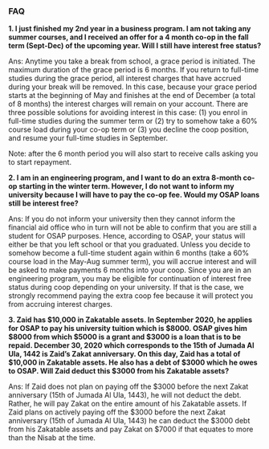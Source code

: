 ### FAQ

**1. I just finished my 2nd year in a business program. I am not taking any summer courses, and I received an offer for a 4 month co-op in the fall term (Sept-Dec) of the upcoming year. Will I still have interest free status?**

Ans: Anytime you take a break from school, a grace period is initiated. The maximum duration of the grace period is 6 months. If you return to full-time studies during the grace period, all interest charges that have accrued during your break will be removed. In this case, because your grace period starts at the beginning of May and finishes at the end of December (a total of 8 months) the interest charges will remain on your account. There are three possible solutions for avoiding interest in this case: (1) you enrol in full-time studies during the summer term or (2) try to somehow take a 60% course load during your co-op term or (3) you decline the coop position, and resume your full-time studies in September.

Note: after the 6 month period you will also start to receive calls asking you to start repayment.


**2. I am in an engineering program, and I want to do an extra 8-month co-op starting in the winter term. However, I do not want to inform my university because I will have to pay the co-op fee. Would my OSAP loans still be interest free?**

Ans: If you do not inform your university then they cannot inform the financial aid office who in turn will not be able to confirm that you are still a student for OSAP purposes. Hence, according to OSAP, your status will either be that you left school or that you graduated. Unless you decide to somehow become a full-time student again within 6 months (take a 60% course load in the May-Aug summer term), you will accrue interest and will be asked to make payments 6 months into your coop. Since you are in an engineering program, you may be eligible for continuation of interest free status during coop depending on your university. If that is the case, we strongly recommend paying the extra coop fee because it will protect you from accruing interest charges.


**3. Zaid has $10,000 in Zakatable assets. In September 2020, he applies for OSAP to pay his university tuition which is $8000. OSAP gives him $8000 from which $5000 is a grant and $3000 is a loan that is to be repaid. December 30, 2020 which corresponds to the 15th of Jumada Al Ula, 1442 is Zaid’s Zakat anniversary. On this day, Zaid has a total of $10,000 in Zakatable assets. He also has a debt of $3000 which he owes to OSAP. Will Zaid deduct this $3000 from his Zakatable assets?**

Ans: If Zaid does not plan on paying off the $3000 before the next Zakat anniversary (15th of Jumada Al Ula, 1443), he will not deduct the debt. Rather, he will pay Zakat on the entire amount of his Zakatable assets. If Zaid plans on actively paying off the $3000 before the next Zakat anniversary (15th of Jumada Al Ula, 1443) he can deduct the $3000 debt from his Zakatable assets and pay Zakat on $7000 if that equates to more than the Nisab at the time.